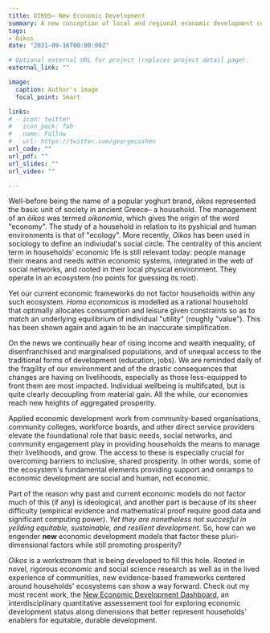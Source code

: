 ```yaml
---
title: OIKOS– New Economic Development
summary: A new conception of local and regional economic development centered around the ecosystem that enables inclusive, sustainable, and resilient prosperity for households. 
tags:
- Oikos
date: "2021-09-16T00:00:00Z"

# Optional external URL for project (replaces project detail page).
external_link: ""

image:
  caption: Author's image
  focal_point: Smart

links:
# - icon: twitter
#   icon_pack: fab
#   name: Follow
#   url: https://twitter.com/georgecushen
url_code: ""
url_pdf: ""
url_slides: ""
url_video: ""

---
```

Well-before being the name of a popular yoghurt brand, *òikos* represented the basic unit of society in ancient Greece– a household. The management of an *òikos* was termed *oikonomìa*, which gives the origin of the word "economy". The study of a household in relation to its pyshicial and human environments is that of "ecology". More recently, *Oikos* has been used in sociology to define an indiviudal's social circle. The centrality of this ancient term in households' economic life is still relevant today: people manage their means and needs within economic systems, integrated in the web of social networks, and rooted in their local physical environment. They operate in an ecosystem (no points for guessing its root).

Yet our current economic frameworks do not factor households within any such ecosystem. *Homo economicus* is modelled as a rational household that optimally allocates consumption and leisure given constraints so as to match an underlying equilibrium of individual "utility" (roughly "value"). This has been shown again and again to be an inaccurate simplification.

On the news we continually hear of rising income and wealth inequality, of disenfranchised and marginalised populations, and of unequal access to the traditional forms of development (education, jobs). We are reminded daily of the fragility of our environment and of the drastic consequences that changes are having on livelihoods, especially as those less-equipped to front them are most impacted. Individual wellbeing is multifcated, but is quite clearly decoupling from material gain. All the while, our economies reach new heights of aggregated prosperity.

Applied economic development work from community-based organisations, community colleges, workforce boards, and other direct service providers elevate the foundational role that basic needs, social networks, and community engagement play in providing households the means to manage their livelihoods, and grow. The access to these is especially crucial for overcoming barriers to inclusive, shared prosperity. In other words, some of the ecosystem's fundamental elements providing support and onramps to economic development are social and human, not economic. 

Part of the reason why past and current economic models do not factor much of this (if any) is ideological, and another part is because of its sheer difficulty (empirical evidence and mathematical proof require good data and significant computing power). *Yet they are nonetheless not succesful in yeilding equitable, sustainable, and resilient development*. So, how can we engender **new** economic development models that factor these pluri-dimensional factors while still promoting prosperity?

*Oikos* is a workstream that is being developed to fill this hole. Rooted in novel, rigorous economic and social science research as well as in the lived experience of communities, new evidence-based frameworks centered around households' ecosystems can show a way forward. Check out my most recent work, the [New Economic Development Dashboard](https://ned-dashboard.onrender.com), an interdisciplinary quantitative assessement tool for exploring economic development status along dimensions that better represent households' enablers for equitable, durable development.

